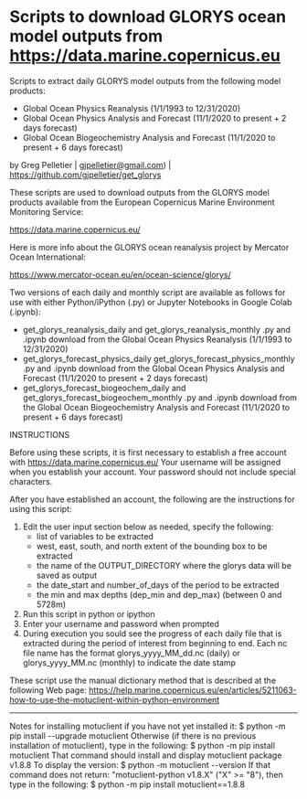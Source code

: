 # Scripts to download GLORYS ocean model outputs from https://data.marine.copernicus.eu

Scripts to extract daily GLORYS model outputs from the following model products:
- Global Ocean Physics Reanalysis (1/1/1993 to 12/31/2020)
- Global Ocean Physics Analysis and Forecast (11/1/2020 to present + 2 days forecast)
- Global Ocean Biogeochemistry Analysis and Forecast (11/1/2020 to present + 6 days forecast)

by Greg Pelletier | gjpelletier@gmail.com) | https://github.com/gjpelletier/get_glorys

These scripts are used to download outputs from the GLORYS model products available from the European Copernicus Marine Environment Monitoring Service:

https://data.marine.copernicus.eu/

Here is more info about the GLORYS ocean reanalysis project by Mercator Ocean International:

https://www.mercator-ocean.eu/en/ocean-science/glorys/

Two versions of each daily and monthly script are available as follows for use with either Python/iPython (.py) or Jupyter Notebooks in Google Colab (.ipynb):

- get_glorys_reanalysis_daily and get_glorys_reanalysis_monthly .py and .ipynb download from the Global Ocean Physics Reanalysis (1/1/1993 to 12/31/2020)
- get_glorys_forecast_physics_daily get_glorys_forecast_physics_monthly .py and .ipynb download from the Global Ocean Physics Analysis and Forecast (11/1/2020 to present + 2 days forecast)
- get_glorys_forecast_biogeochem_daily and get_glorys_forecast_biogeochem_monthly .py and .ipynb download from the Global Ocean Biogeochemistry Analysis and Forecast (11/1/2020 to present + 6 days forecast)

INSTRUCTIONS

Before using these scripts, it is first necessary to establish a free account with https://data.marine.copernicus.eu/
Your username will be assigned when you establish your account. Your password should not include special characters.

After you have established an account, the following are the instructions for using this script:

1) Edit the user input section below as needed, specify the following:
   - list of variables to be extracted
 	- west, east, south, and north extent of the bounding box to be extracted
 	- the name of the OUTPUT_DIRECTORY where the glorys data will be saved as output
  	- the date_start and number_of_days of the period to be extracted
   - the min and max depths (dep_min and dep_max) (between 0 and 5728m)
2) Run this script in python or ipython
3) Enter your username and password when prompted
4) During execution you sould see the progress of each daily file that is extracted during the period of interest 
   from beginning to end. Each nc file name has the format glorys_yyyy_MM_dd.nc (daily) or glorys_yyyy_MM.nc (monthly) to indicate the date stamp

These script use the manual dictionary method that is described at the following Web page:
https://help.marine.copernicus.eu/en/articles/5211063-how-to-use-the-motuclient-within-python-environment
- - -
Notes for installing motuclient if you have not yet installed it:
     $ python -m pip install --upgrade motuclient
  Otherwise (if there is no previous installation of motuclient), 
  type in the following:
     $ python -m pip install motuclient
  That command should install and display motuclient package v1.8.8
  To display the version:
     $ python -m motuclient --version
  If that command does not return: "motuclient-python v1.8.X" ("X" >= "8"), 
  then type in the following:
    $ python -m pip install motuclient==1.8.8
